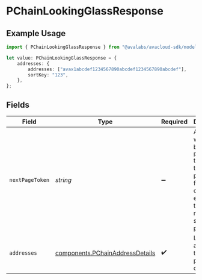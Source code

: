 # PChainLookingGlassResponse

## Example Usage

```typescript
import { PChainLookingGlassResponse } from "@avalabs/avacloud-sdk/models/components";

let value: PChainLookingGlassResponse = {
    addresses: {
        addresses: ["avax1abcdef1234567890abcdef1234567890abcdef"],
        sortKey: "123",
    },
};
```

## Fields

| Field                                                                                                                                  | Type                                                                                                                                   | Required                                                                                                                               | Description                                                                                                                            |
| -------------------------------------------------------------------------------------------------------------------------------------- | -------------------------------------------------------------------------------------------------------------------------------------- | -------------------------------------------------------------------------------------------------------------------------------------- | -------------------------------------------------------------------------------------------------------------------------------------- |
| `nextPageToken`                                                                                                                        | *string*                                                                                                                               | :heavy_minus_sign:                                                                                                                     | A token, which can be sent as `pageToken` to retrieve the next page. If this field is omitted or empty, there are no subsequent pages. |
| `addresses`                                                                                                                            | [components.PChainAddressDetails](../../models/components/pchainaddressdetails.md)                                                     | :heavy_check_mark:                                                                                                                     | List of addresses that match provided criteria.                                                                                        |
